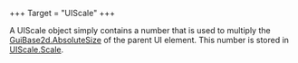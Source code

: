 +++
Target = "UIScale"
+++

A UIScale object simply contains a number that is used to multiply the [GuiBase2d.AbsoluteSize](https://developer.roblox.com/api-reference/property/GuiBase2d/AbsoluteSize) of the parent UI element. This number is stored in [UIScale.Scale](https://developer.roblox.com/api-reference/property/UIScale/Scale).